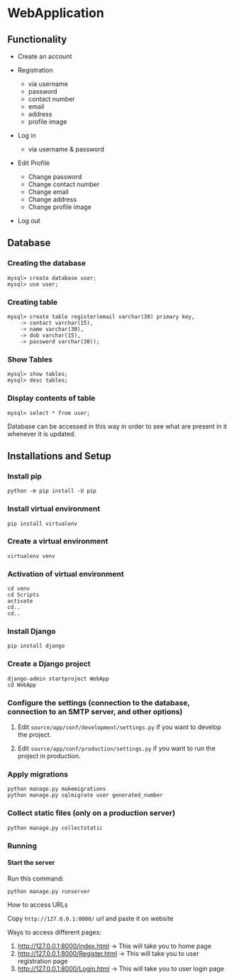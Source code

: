# WebApplication
## Functionality

- Create an account 
- Registration
    - via username 
    - password
    - contact number
    - email
    - address
    - profile image
    
- Log in
    - via username & password
    
- Edit Profile
    - Change password
    - Change contact number
    - Change email
    - Change address
    - Change profile image

- Log out

## Database

### Creating the database
```
mysql> create database user;
mysql> use user;
```
### Creating table
```
mysql> create table register(email varchar(30) primary key,
    -> contact varchar(15),
    -> name varchar(30),
    -> dob varchar(15),
    -> password varchar(30));
```

### Show Tables
```
mysql> show tables;
mysql> desc tables;
```

### Display contents of table
```
mysql> select * from user;
```

Database can be accessed in this way in order to see what are present in it whenever it is updated. 
 
## Installations and Setup

### Install pip

```
python -m pip install -U pip
```

### Install virtual environment

```
pip install virtualenv
```

### Create a virtual environment

```
virtualenv venv
```

### Activation of virtual environment

```
cd venv
cd Scripts 
activate
cd..
cd..
```
### Install Django

```
pip install django
```

### Create a Django project

```
django-admin startproject WebApp
cd WebApp
```

### Configure the settings (connection to the database, connection to an SMTP server, and other options)

1. Edit `source/app/conf/development/settings.py` if you want to develop the project.

2. Edit `source/app/conf/production/settings.py` if you want to run the project in production.

### Apply migrations

```
python manage.py makemigrations
python manage.py sqlmigrate user generated_number
```

### Collect static files (only on a production server)

```
python manage.py collectstatic
```

### Running

#### Start the server

Run this command:

```
python manage.py runserver
```

How to access URLs

Copy `http://127.0.0.1:8000/` url and paste it on website

Ways to access different pages: 

1. http://127.0.0.1:8000/index.html     -> This will take you to home page
2. http://127.0.0.1:8000/Register.html  -> This will take you to user registration page
3. http://127.0.0.1:8000/Login.html  -> This will take you to user login page


